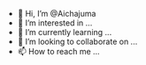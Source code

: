- 👋 Hi, I’m @Aichajuma
- 👀 I’m interested in ...
- 🌱 I’m currently learning ...
- 💞️ I’m looking to collaborate on ...
- 📫 How to reach me ...

<!---
Aichajuma/Aichajuma is a ✨ special ✨ repository because its `README.md` (this file) appears on your GitHub profile.
You can click the Preview link to take a look at your changes.
--->

